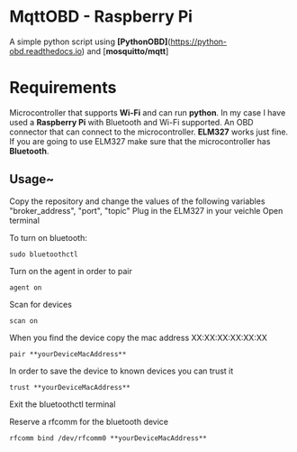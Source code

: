 # MqttOBD - Raspberry Pi
 A simple python script using **[PythonOBD]**(https://python-obd.readthedocs.io) and [**mosquitto/mqtt**]
# Requirements
 Microcontroller that supports **Wi-Fi** and can run **python**. In my case I have used a **Raspberry Pi** with Bluetooth and Wi-Fi supported.
 An OBD connector that can connect to the microcontroller. **ELM327** works just fine. If you are going to use ELM327 make sure that the microcontroller has **Bluetooth**.
## Usage~
 Copy the repository and change the values of the following variables "broker_address", "port", "topic"
Plug in the ELM327 in your veichle
Open terminal 

To turn on bluetooth:
```
sudo bluetoothctl
```
Turn on the agent in order to pair
```
agent on
```
Scan for devices
```
scan on
```
When you find the device copy the mac address XX:XX:XX:XX:XX:XX
```
pair **yourDeviceMacAddress**
```
In order to save the device to known devices you can trust it
```
trust **yourDeviceMacAddress**
```
Exit the bluetoothctl terminal 

Reserve a rfcomm for the bluetooth device
```
rfcomm bind /dev/rfcomm0 **yourDeviceMacAddress**
```



